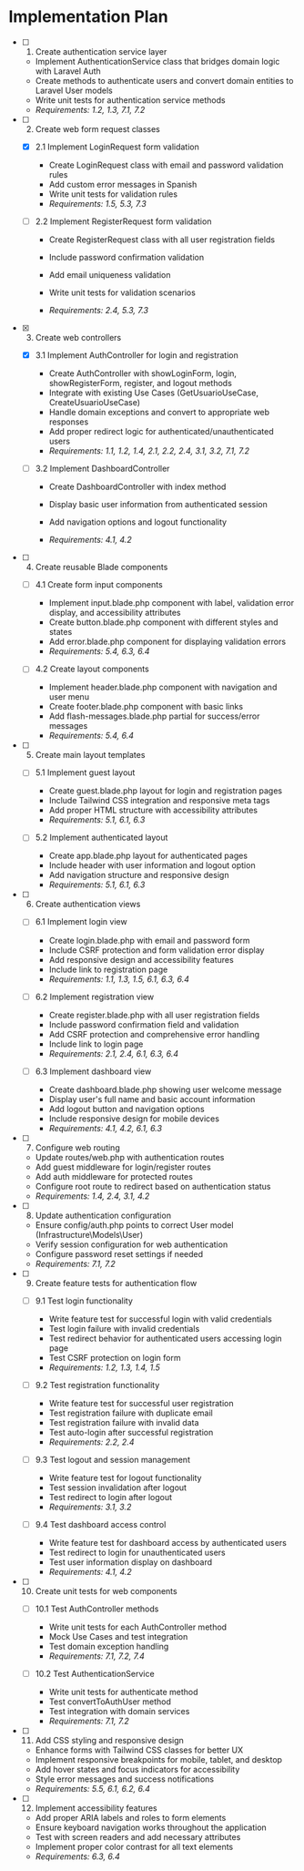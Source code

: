 # Implementation Plan

- [ ] 1. Create authentication service layer



  - Implement AuthenticationService class that bridges domain logic with Laravel Auth
  - Create methods to authenticate users and convert domain entities to Laravel User models
  - Write unit tests for authentication service methods
  - _Requirements: 1.2, 1.3, 7.1, 7.2_

- [ ] 2. Create web form request classes


  - [x] 2.1 Implement LoginRequest form validation




    - Create LoginRequest class with email and password validation rules
    - Add custom error messages in Spanish
    - Write unit tests for validation rules
    - _Requirements: 1.5, 5.3, 7.3_



  - [ ] 2.2 Implement RegisterRequest form validation
    - Create RegisterRequest class with all user registration fields
    - Include password confirmation validation
    - Add email uniqueness validation


    - Write unit tests for validation scenarios
    - _Requirements: 2.4, 5.3, 7.3_

- [x] 3. Create web controllers


  - [x] 3.1 Implement AuthController for login and registration


    - Create AuthController with showLoginForm, login, showRegisterForm, register, and logout methods
    - Integrate with existing Use Cases (GetUsuarioUseCase, CreateUsuarioUseCase)
    - Handle domain exceptions and convert to appropriate web responses
    - Add proper redirect logic for authenticated/unauthenticated users
    - _Requirements: 1.1, 1.2, 1.4, 2.1, 2.2, 2.4, 3.1, 3.2, 7.1, 7.2_



  - [ ] 3.2 Implement DashboardController
    - Create DashboardController with index method

    - Display basic user information from authenticated session
    - Add navigation options and logout functionality
    - _Requirements: 4.1, 4.2_

- [ ] 4. Create reusable Blade components
  - [ ] 4.1 Create form input components
    - Implement input.blade.php component with label, validation error display, and accessibility attributes
    - Create button.blade.php component with different styles and states
    - Add error.blade.php component for displaying validation errors
    - _Requirements: 5.4, 6.3, 6.4_

  - [ ] 4.2 Create layout components
    - Implement header.blade.php component with navigation and user menu
    - Create footer.blade.php component with basic links
    - Add flash-messages.blade.php partial for success/error messages
    - _Requirements: 5.4, 6.4_

- [ ] 5. Create main layout templates
  - [ ] 5.1 Implement guest layout
    - Create guest.blade.php layout for login and registration pages
    - Include Tailwind CSS integration and responsive meta tags
    - Add proper HTML structure with accessibility attributes
    - _Requirements: 5.1, 6.1, 6.3_

  - [ ] 5.2 Implement authenticated layout
    - Create app.blade.php layout for authenticated pages
    - Include header with user information and logout option
    - Add navigation structure and responsive design
    - _Requirements: 5.1, 6.1, 6.3_

- [ ] 6. Create authentication views
  - [ ] 6.1 Implement login view
    - Create login.blade.php with email and password form
    - Include CSRF protection and form validation error display
    - Add responsive design and accessibility features
    - Include link to registration page
    - _Requirements: 1.1, 1.3, 1.5, 6.1, 6.3, 6.4_

  - [ ] 6.2 Implement registration view
    - Create register.blade.php with all user registration fields
    - Include password confirmation field and validation
    - Add CSRF protection and comprehensive error handling
    - Include link to login page
    - _Requirements: 2.1, 2.4, 6.1, 6.3, 6.4_

  - [ ] 6.3 Implement dashboard view
    - Create dashboard.blade.php showing user welcome message
    - Display user's full name and basic account information
    - Add logout button and navigation options
    - Include responsive design for mobile devices
    - _Requirements: 4.1, 4.2, 6.1, 6.3_

- [ ] 7. Configure web routing
  - Update routes/web.php with authentication routes
  - Add guest middleware for login/register routes
  - Add auth middleware for protected routes
  - Configure root route to redirect based on authentication status
  - _Requirements: 1.4, 2.4, 3.1, 4.2_

- [ ] 8. Update authentication configuration
  - Ensure config/auth.php points to correct User model (Infrastructure\Models\User)
  - Verify session configuration for web authentication
  - Configure password reset settings if needed
  - _Requirements: 7.1, 7.2_

- [ ] 9. Create feature tests for authentication flow
  - [ ] 9.1 Test login functionality
    - Write feature test for successful login with valid credentials
    - Test login failure with invalid credentials
    - Test redirect behavior for authenticated users accessing login page
    - Test CSRF protection on login form
    - _Requirements: 1.2, 1.3, 1.4, 1.5_

  - [ ] 9.2 Test registration functionality
    - Write feature test for successful user registration
    - Test registration failure with duplicate email
    - Test registration failure with invalid data
    - Test auto-login after successful registration
    - _Requirements: 2.2, 2.4_

  - [ ] 9.3 Test logout and session management
    - Write feature test for logout functionality
    - Test session invalidation after logout
    - Test redirect to login after logout
    - _Requirements: 3.1, 3.2_

  - [ ] 9.4 Test dashboard access control
    - Write feature test for dashboard access by authenticated users
    - Test redirect to login for unauthenticated users
    - Test user information display on dashboard
    - _Requirements: 4.1, 4.2_

- [ ] 10. Create unit tests for web components
  - [ ] 10.1 Test AuthController methods
    - Write unit tests for each AuthController method
    - Mock Use Cases and test integration
    - Test domain exception handling
    - _Requirements: 7.1, 7.2, 7.4_

  - [ ] 10.2 Test AuthenticationService
    - Write unit tests for authenticate method
    - Test convertToAuthUser method
    - Test integration with domain services
    - _Requirements: 7.1, 7.2_

- [ ] 11. Add CSS styling and responsive design
  - Enhance forms with Tailwind CSS classes for better UX
  - Implement responsive breakpoints for mobile, tablet, and desktop
  - Add hover states and focus indicators for accessibility
  - Style error messages and success notifications
  - _Requirements: 5.5, 6.1, 6.2, 6.4_

- [ ] 12. Implement accessibility features
  - Add proper ARIA labels and roles to form elements
  - Ensure keyboard navigation works throughout the application
  - Test with screen readers and add necessary attributes
  - Implement proper color contrast for all text elements
  - _Requirements: 6.3, 6.4_